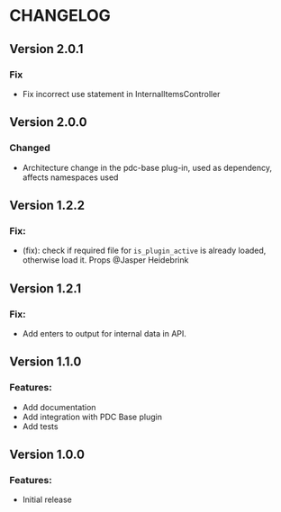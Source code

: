 # CHANGELOG

## Version 2.0.1

### Fix

-   Fix incorrect use statement in InternalItemsController

## Version 2.0.0

### Changed

-   Architecture change in the pdc-base plug-in, used as dependency, affects namespaces used

## Version 1.2.2

### Fix:

-   (fix): check if required file for `is_plugin_active` is already loaded, otherwise load it. Props @Jasper Heidebrink

## Version 1.2.1

### Fix:

-   Add enters to output for internal data in API.

## Version 1.1.0

### Features:

-   Add documentation
-   Add integration with PDC Base plugin
-   Add tests

## Version 1.0.0

### Features:

-   Initial release
